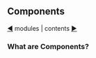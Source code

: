## Components

[&#9664;](modules.md) modules | contents [&#9654;](contents.md)

### What are Components?
